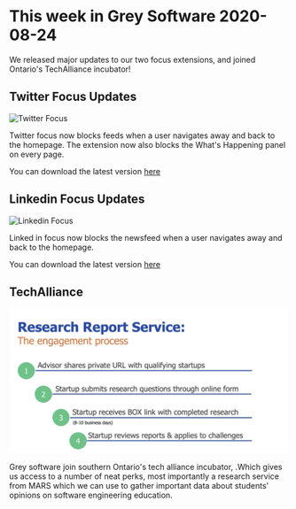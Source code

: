 # This week in Grey Software 2020-08-24

We released major updates to our two focus extensions, and joined Ontario's
TechAlliance incubator!

## Twitter Focus Updates

<img alt="Twitter Focus" src="/gifs/twitter-focus.gif" height="343"/>

Twitter focus now blocks feeds when a user navigates away and back to the
homepage. The extension now also blocks the What's Happening panel on every
page.

You can download the latest version
[here](https://chrome.google.com/webstore/detail/twitter-focus/kmdpomipbibobgdgfeidajmnlecloeml?hl=en)

## Linkedin Focus Updates

<img alt="Linkedin Focus" src="/gifs/linkedin-focus.gif" height="343"/>

Linked in focus now blocks the newsfeed when a user navigates away and back to
the homepage.

You can download the latest version
[here](https://chrome.google.com/webstore/detail/linkedin-focus/cmafljjdkloacahjddlpaognhjpacdff?hl=en)

## TechAlliance

![Mars Research](./mars-research.png)

Grey software join southern Ontario's tech alliance incubator, .Which gives us
access to a number of neat perks, most importantly a research service from MARS
which we can use to gather important data about students' opinions on software
engineering education.
